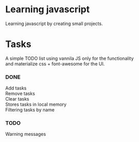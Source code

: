 # Learning javascript

Learning javascript by creating small projects. <br>

# Tasks

A simple TODO list using vannila JS only for the functionality <br>
and materialize css + font-awesome for the UI.

### DONE
Add tasks <br>
Remove tasks <br>
Clear tasks <br>
Stores tasks in local memory <br>
Filtering tasks by name<br>


### TODO

Warning messages <br>
